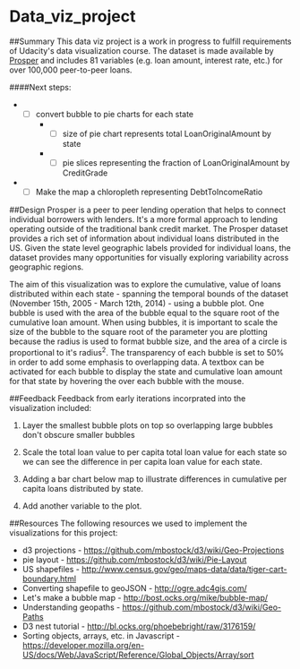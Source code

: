 # Data_viz_project
##Summary
This data viz project is a work in progress to fulfill requirements of Udacity's data visualization course.  The dataset is made available by [Prosper](https://www.prosper.com/) and includes 81 variables (e.g. loan amount, interest rate, etc.) for over 100,000 peer-to-peer loans.  

####Next steps:

* - [ ] convert bubble to pie charts for each state 
    * - [ ] size of pie chart represents total LoanOriginalAmount by state
    * - [ ] pie slices representing the fraction of LoanOriginalAmount by CreditGrade
* - [ ] Make the map a chloropleth representing DebtToIncomeRatio

##Design
Prosper is a peer to peer lending operation that helps to connect individual borrowers with lenders.  It's a more formal approach to lending operating outside of the traditional bank credit market.  The Prosper dataset provides a rich set of information about individual loans distributed in the US.  Given the state level geographic labels provided for individual loans, the dataset provides many opportunities for visually exploring variability across geographic regions.  

The aim of this visualization was to explore the cumulative, value of loans distributed within each state - spanning the temporal bounds of the dataset (November 15th, 2005 - March 12th, 2014) - using a bubble plot.  One bubble is used with the area of the bubble equal to the square root of the cumulative loan amount.  When using bubbles, it is important to scale the size of the bubble to the square root of the parameter you are plotting because the radius is used to format bubble size, and the area of a circle is proportional to it's radius<sup>2</sup>.  The transparency of each bubble is set to 50% in order to add some emphasis to overlapping data.  A textbox can be activated for each bubble to display the state and cumulative loan amount for that state by hovering the over each bubble with the mouse.

##Feedback
Feedback from early iterations incorprated into the visualization included:

1) Layer the smallest bubble plots on top so overlapping large bubbles don't obscure smaller bubbles

2) Scale the total loan value to per capita total loan value for each state so we can see the difference in per capita loan value for each state.

3) Adding a bar chart below map to illustrate differences in cumulative per capita loans distributed by state.

4) Add another variable to the plot.

##Resources
The following resources we used to implement the visualizations for this project:

* d3 projections - https://github.com/mbostock/d3/wiki/Geo-Projections
* pie layout - https://github.com/mbostock/d3/wiki/Pie-Layout
* US shapefiles - http://www.census.gov/geo/maps-data/data/tiger-cart-boundary.html
* Converting shapefile to geoJSON - http://ogre.adc4gis.com/
* Let's make a bubble map - http://bost.ocks.org/mike/bubble-map/
* Understanding geopaths - https://github.com/mbostock/d3/wiki/Geo-Paths
* D3 nest tutorial - http://bl.ocks.org/phoebebright/raw/3176159/
* Sorting objects, arrays, etc. in Javascript - https://developer.mozilla.org/en-US/docs/Web/JavaScript/Reference/Global_Objects/Array/sort
